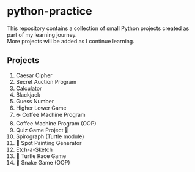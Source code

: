 # python-practice
This repository contains a collection of small Python projects created as part of my learning journey.  
More projects will be added as I continue learning.

## Projects
1. Caesar Cipher
2. Secret Auction Program
3. Calculator 
4. Blackjack 
5. Guess Number
6. Higher Lower Game
7. ☕ Coffee Machine Program
8. Coffee Machine Program (OOP)
9. Quiz Game Project 🧠
10. Spirograph (Turtle module)
11. 🎨 Spot Painting Generator
12. Etch-a-Sketch
13. 🐢 Turtle Race Game
14. 🐍 Snake Game (OOP)
